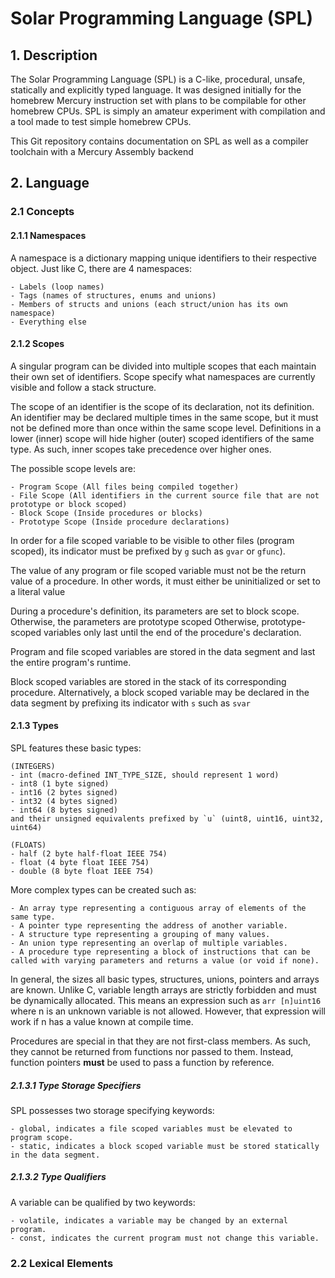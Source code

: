 # Solar Programming Language (SPL) #

## 1. Description ##

The Solar Programming Language (SPL) is a C-like, procedural, unsafe, statically and explicitly typed language.
It was designed initially for the homebrew Mercury instruction set with plans to be compilable for other homebrew CPUs.
SPL is simply an amateur experiment with compilation and a tool made to test simple homebrew CPUs.

This Git repository contains documentation on SPL as well as a compiler toolchain with a Mercury Assembly backend

## 2. Language ##

### 2.1 Concepts ###

#### 2.1.1 Namespaces ####
A namespace is a dictionary mapping unique identifiers to their respective object.
Just like C, there are 4 namespaces:

	- Labels (loop names)
	- Tags (names of structures, enums and unions)
	- Members of structs and unions (each struct/union has its own namespace)
	- Everything else

#### 2.1.2 Scopes ####
A singular program can be divided into multiple scopes that each maintain their own set of identifiers.
Scope specify what namespaces are currently visible and follow a stack structure.

The scope of an identifier is the scope of its declaration, not its definition.
An identifier may be declared multiple times in the same scope, but it must not be defined more than once within the same scope level.
Definitions in a lower (inner) scope will hide higher (outer) scoped identifiers of the same type.
As such, inner scopes take precedence over higher ones.

The possible scope levels are:
	
	- Program Scope (All files being compiled together)
	- File Scope (All identifiers in the current source file that are not prototype or block scoped)
	- Block Scope (Inside procedures or blocks)
	- Prototype Scope (Inside procedure declarations)

In order for a file scoped variable to be visible to other files (program scoped), its indicator must be prefixed by `g` such as `gvar` or `gfunc`).

The value of any program or file scoped variable must not be the return value of a procedure.
In other words, it must either be uninitialized or set to a literal value

During a procedure's definition, its parameters are set to block scope. Otherwise, the parameters are prototype scoped
Otherwise, prototype-scoped variables only last until the end of the procedure's declaration.

Program and file scoped variables are stored in the data segment and last the entire program's runtime.

Block scoped variables are stored in the stack of its corresponding procedure.
Alternatively, a block scoped variable may be declared in the data segment by prefixing its indicator with `s` such as `svar`

#### 2.1.3 Types ####
SPL features these basic types:
	
	(INTEGERS)
	- int (macro-defined INT_TYPE_SIZE, should represent 1 word)
	- int8 (1 byte signed)
	- int16 (2 bytes signed)
	- int32 (4 bytes signed)
	- int64 (8 bytes signed)
	and their unsigned equivalents prefixed by `u` (uint8, uint16, uint32, uint64)
	
	(FLOATS)
	- half (2 byte half-float IEEE 754)
	- float (4 byte float IEEE 754)
	- double (8 byte float IEEE 754)

More complex types can be created such as:

	- An array type representing a contiguous array of elements of the same type.
	- A pointer type representing the address of another variable.
	- A structure type representing a grouping of many values.
	- An union type representing an overlap of multiple variables.
	- A procedure type representing a block of instructions that can be called with varying parameters and returns a value (or void if none). 

In general, the sizes all basic types, structures, unions, pointers and arrays are known.
Unlike C, variable length arrays are strictly forbidden and must be dynamically allocated.
This means an expression such as `arr [n]uint16` where n is an unknown variable is not allowed.
However, that expression will work if n has a value known at compile time.

Procedures are special in that they are not first-class members.
As such, they cannot be returned from functions nor passed to them.
Instead, function pointers **must** be used to pass a function by reference.

##### 2.1.3.1 Type Storage Specifiers #####
SPL possesses two storage specifying keywords:
	
	- global, indicates a file scoped variables must be elevated to program scope.
	- static, indicates a block scoped variable must be stored statically in the data segment.

##### 2.1.3.2 Type Qualifiers #####
A variable can be qualified by two keywords:

	- volatile, indicates a variable may be changed by an external program.
	- const, indicates the current program must not change this variable.

### 2.2 Lexical Elements